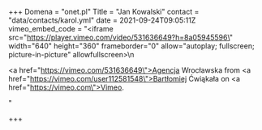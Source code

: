 +++
Domena = "onet.pl"
Title = "Jan Kowalski"
contact = "data/contacts/karol.yml"
date = 2021-09-24T09:05:11Z
vimeo_embed_code = "<iframe src=\"https://player.vimeo.com/video/531636649?h=8a05945596\" width=\"640\" height=\"360\" frameborder=\"0\" allow=\"autoplay; fullscreen; picture-in-picture\" allowfullscreen></iframe>\n<p><a href=\"https://vimeo.com/531636649\">Agencja Wrocławska</a> from <a href=\"https://vimeo.com/user112581548\">Bartłomiej Ćwiąkała</a> on <a href=\"https://vimeo.com\">Vimeo</a>.</p>"

+++
